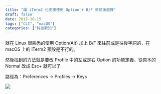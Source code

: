 ```yaml
---
title: "讓 iTerm2 也支援使用 Option + B/F 來前後選擇"
draft: false
date: 2017-10-15
tags: ["CLI", "macOS"]
categories: ["科技新知"]
---
```



就在 Linux 很熟悉的使用 Option(Alt) 加上  B/F 來往前或是往後字詞的，在 macOS 上的 iTerm2 預設是不行的。

<!--more-->

然後找到的方法就是要改 Profile 中的左或是右 Option 的功能定義，從原本的 Normal 改成 Esc+ 就可以了



路徑為：Preferences -> Profiles -> Keys 



![](https://hiy.tw/tech/iterm2_option_b_f/1.png)




